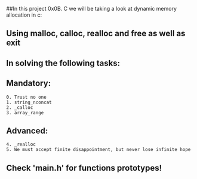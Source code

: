 ##In this project 0x0B. C we will be taking a look at dynamic memory allocation in c:
##	Using malloc, calloc, realloc and free as well as exit
##	In solving the following tasks:

##	Mandatory:
	
	0. Trust no one
	1. string_nconcat
	2. _calloc
	3. array_range

##	Advanced:

	4. _realloc
	5. We must accept finite disappointment, but never lose infinite hope

## Check 'main.h' for functions prototypes!
